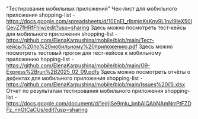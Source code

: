 "Тестирование мобильных приложений"
Чек-лист для мобильного приложения shopping-list - https://docs.google.com/spreadsheets/d/10EnEI_rIbmjpKsKnv9L1nvl9IeX50IQevZ7fHRfFhlw/edit?usp=sharing 
Здесь можно посмотреть тест-кейсы для мобильного приложения shopping-list -  https://github.com/ElenaKarpushina/mobile/blob/main/Тест-кейсы%20по%20мобильному%20приложению.pdf 
Здесь можно посмотреть тестовый прогон для тест-кейсов к мобильному приложению hopping-list -  https://github.com/ElenaKarpushina/mobile/blob/main/G9-Express%2Brun%2B2025_02_09.pdfs 
Здесь можно посмотреть отчёты о дефектах для мобильного приложения shopping-list - https://github.com/ElenaKarpushina/mobile/blob/main/Issues%20(1).xlsx
Отчет по результатам тестирования мобильного приложения shopping-list - https://docs.google.com/document/d/1ejrjiSe9mlu_bnbAIQAbNAmNrrPtFZDFz_nnGtCaCUs/edit?usp=sharing
